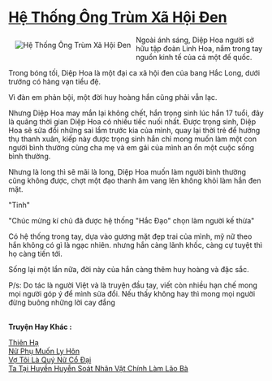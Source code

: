 <a href="https://utruyen.com/truyen/he-thong-ong-trum-xa-hoi-den/21688/" title="Hệ Thống Ông Trùm Xã Hội Đen"><h1>Hệ Thống Ông Trùm Xã Hội Đen</h1></a><div style="display:table"><img align="right" style="float: left; padding: 10px;" src="https://utruyen.com/images/story/200x260/he-thong-ong-trum-xa-hoi-den.jpg" alt="Hệ Thống Ông Trùm Xã Hội Đen">Ngoài ánh sáng, Diệp Hoa người sở hữu tập đoàn Linh Hoa, nắm trong tay nguồn kinh tế của cả một đế quốc.<p></p>Trong bóng tối, Diệp Hoa là một đại ca xã hội đen của bang Hắc Long, dưới trướng có hàng vạn tiểu đệ.<p></p>Vì đàn em phản bội, một đời huy hoàng hắn cũng phải vẫn lạc.<p></p>Nhưng Diệp Hoa may mắn lại không chết, hắn trọng sinh lúc hắn 17 tuổi, đây là quãng thời gian Diệp Hoa có nhiều tiếc nuối nhất. Được trọng sinh, Diệp Hoa sẽ sửa đổi những sai lầm trước kia của mình, quay lại thời trẻ để hưởng thụ thanh xuân, kiếp này được trọng sinh hắn chỉ mong muốn làm một con người bình thường cùng cha mẹ và em gái của mình an ổn một cuộc sống bình thường.<p></p>Nhưng là long thì sẽ mãi là long, Diệp Hoa muốn làm người bình thường cũng không được, chợt một đạo thanh âm vang lên không khỏi làm hắn đen mặt.<p></p>"Tinh"<p></p>"Chúc mừng kí chủ đã được hệ thống "Hắc Đạo" chọn làm người kế thừa"<p></p>Có hệ thống trong tay, dựa vào gương mặt đẹp trai của mình, mỹ nữ theo hắn không có gì là ngạc nhiên. nhưng hắn càng lãnh khốc, càng cự tuyệt thì họ càng tiến tới.<p></p>Sống lại một lần nữa, đời này của hắn càng thêm huy hoàng và đặc sắc.<p></p>P/s: Do tác là người Việt và là truyện đầu tay, viết còn nhiều hạn chế mong mọi người góp ý để mình sửa đổi. Nếu thấy không hay thì mong mọi người đừng buông những lời cay đắng</div><p><br><b>Truyện Hay Khác :</b></p><a href="https://utruyen.com/truyen/thien-ha/21620/" alt="Thiên Hạ">Thiên Hạ</a><br/><a href="https://truyenngontinhay.wordpress.com/2019/10/03/nu-phu-muon-ly-hon/" alt="Nữ Phụ Muốn Ly Hôn">Nữ Phụ Muốn Ly Hôn</a><br/><a href="https://www.flickr.com/photos/184340401@N07/48818900781/" alt="Vợ Tôi Là Quý Nữ Cổ Đại">Vợ Tôi Là Quý Nữ Cổ Đại</a><br/><a href="https://github.com/quanluxury/ngontinhhot/tree/master/truyenhay/19217/" alt="Ta Tại Huyền Huyễn Soát Nhân Vật Chính Làm Lão Bà">Ta Tại Huyền Huyễn Soát Nhân Vật Chính Làm Lão Bà</a><br/>